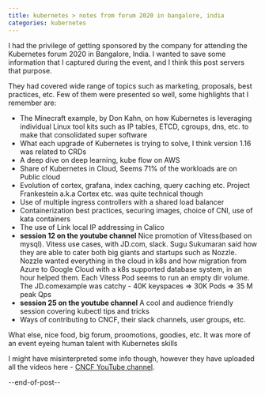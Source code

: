 ```yaml
---
title: kubernetes > notes from forum 2020 in bangalore, india
categories: kubernetes
---
```


I had the privilege of getting sponsored by the company for attending the Kubernetes forum 2020 in Bangalore, India. I wanted 
to save some information that I captured during the event, and I think this post servers that purpose. 

They had covered wide range of topics such as marketing, proposals, best practices, etc. 
Few of them were presented so well, some highlights that I remember are:
- The Minecraft example, by Don Kahn, on how Kubernetes is leveraging individual Linux tool kits such as IP tables, ETCD, 
cgroups, dns, etc. to make that consolidated super software
- What each upgrade of Kubernetes is trying to solve, I think version 1.16 was related to CRDs
- A deep dive on deep learning, kube flow on AWS
- Share of Kubernetes in Cloud, Seems 71% of the workloads are on Public cloud
- Evolution of cortex, grafana, index caching, query caching etc. Project Frankestein a.k.a Cortex etc. was quite technical though
- Use of multiple ingress controllers with a shared load balancer
- Containerization best practices, securing images, choice of CNI, use of kata containers
- The use of Link local IP addressing in Calico
- **session 12 on the youtube channel** Nice promotion of Vitess(based on mysql). Vitess use cases, with JD.com, slack. Sugu Sukumaran said how they are able to cater both big giants and startups such as Nozzle. Nozzle wanted everything in the cloud in k8s and how migration from Azure to Google Cloud with a k8s supported database system, in an hour helped them. Each Vitess Pod seems to run an empty dir volume. The JD.comexample was catchy - 40K keyspaces => 30K Pods => 35 M peak Qps
- **session 25 on the youtube channel** A cool and audience friendly session covering kubectl tips and tricks
- Ways of contributing to CNCF, their slack channels, user groups, etc.

What else, nice food, big forum, proomotions, goodies, etc. It was more of an event eyeing human talent with Kubernetes skills

I might have misinterpreted some info though, however they have uploaded all the videos here - [CNCF YouTube channel](http://www.cvent.com/api/email/dispatch/v1/click/75xgx6jxqkcb4x/r4pnbq4q/aHR0cHMlM0ElMkYlMkZ3d3cueW91dHViZS5jb20lMkZwbGF5bGlzdCUzRmxpc3QlM0RQTGo2aDc4eXpZTTJNaWUzV1lVR19PanhnX1EwMWhJR3NVJldrN1BxNyUyQmx6VjhGeUdMcWxpZk1QbXcyZ3JwWUgzMVA4blozQ3NzazB5QSUzRCZDTkNGK1lvdVR1YmUrY2hhbm5lbA).

--end-of-post--
